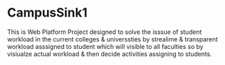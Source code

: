 # CampusSink1
This is Web Platform Project designed to solve the isssue of student workload in the current colleges &amp; universsties by strealime &amp; transparent workload asssigned to student which will visible to all faculties so by visiualze actual workload &amp; then decide activities assigning to students. 
